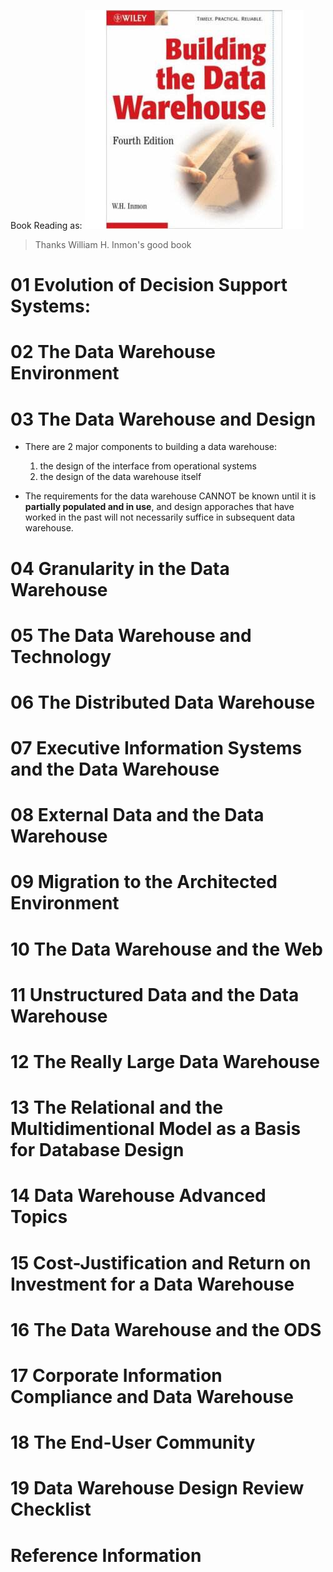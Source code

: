 Book Reading as:
![Building the Data Warehouse 4th Edition](/pics/building_DW_4th.jpeg)

> Thanks William H. Inmon's good book

# 01 Evolution of Decision Support Systems:

# 02 The Data Warehouse Environment

# 03 The Data Warehouse and Design

* There are 2 major components to building a data warehouse:
  1. the design of the interface from operational systems
  2. the design of the data warehouse itself

* The requirements for the data warehouse CANNOT be known until it is **partially populated and in use**, and design apporaches that have worked in the past will not necessarily suffice in subsequent data warehouse.



# 04 Granularity in the Data Warehouse

# 05 The Data Warehouse and Technology

# 06 The Distributed Data Warehouse

# 07 Executive Information Systems and the Data Warehouse

# 08 External Data and the Data Warehouse

# 09 Migration to the Architected Environment

# 10 The Data Warehouse and the Web

# 11 Unstructured Data and the Data Warehouse

# 12 The Really Large Data Warehouse

# 13 The Relational and the Multidimentional Model as a Basis for Database Design

# 14 Data Warehouse Advanced Topics

# 15 Cost-Justification and Return on Investment for a Data Warehouse

# 16 The Data Warehouse and the ODS

# 17 Corporate Information Compliance and Data Warehouse

# 18 The End-User Community

# 19 Data Warehouse Design Review Checklist

# Reference Information
